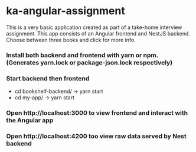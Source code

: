 # ka-angular-assignment
This is a very basic application created as part of a take-home interview assignment. This app consists of an Angular frontend and NestJS backend. Choose between three books and click for more info. 

### Install both backend and frontend with yarn or npm. (Generates yarn.lock or package-json.lock respectively)

### Start backend then frontend 
- cd bookshelf-backend/ -> yarn start
- cd my-app/ -> yarn start

### Open http://localhost:3000 to view frontend and interact with the Angular app
### Open http://localhost:4200 too view raw data served by Nest backend
